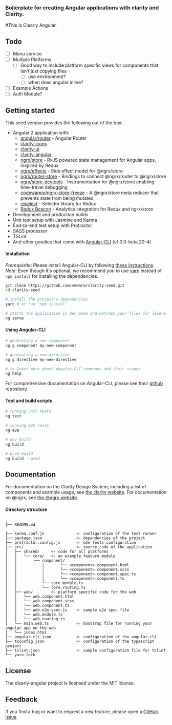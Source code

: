 ### Boilerplate for creating Angular applications with clarity and Clarity.

#This is Clearly Angular.


Todo
----------------------------------
- [ ] Menu service
- [ ] Multiple Platforms
    - [ ] Good way to include platform specific views for components that isn't just copying files
        - [ ] use environment?
        - [ ] when does angular inline?
- [ ] Example Actions
- [ ] Auth Module?

Getting started
----------------------------------
This seed version provides the following out of the box:

- Angular 2 application with:
    - [angular/router](https://github.com/angular/angular) - Angular Router
    - [clarity-icons](https://www.npmjs.com/package/clarity-icons)
    - [clarity-ui](https://www.npmjs.com/package/clarity-ui)
    - [clarity-angular](https://www.npmjs.com/package/clarity-angular)
    - [ngrx/store](https://github.com/ngrx/store) - RxJS powered state management for Angular apps, inspired by Redux
    - [ngrx/effects](https://github.com/ngrx/effects) - Side effect model for @ngrx/store
    - [ngrx/router-store](https://github.com/ngrx/router-store) - Bindings to connect @ngrx/router to @ngrx/store
    - [ngrx/store-devtools](https://github.com/ngrx/store-devtools) - Instrumentation for @ngrx/store enabling time-travel debugging
    - [codewareio/ngrx-store-freeze](https://github.com/codewareio/ngrx-store-freeze) - A @ngrx/store meta reducer that prevents state from being mutated
    - [reselect](https://github.com/reactjs/reselect) - Selector library for Redux
    - [Redux Beacon](https://github.com/rangle/redux-beacon) - Analytics integration for Redux and ngrx/store
- Development and production builds
- Unit test setup with Jasmine and Karma
- End-to-end test setup with Protractor
- SASS processor
- TSLint
- And other goodies that come with [Angular-CLI](https://github.com/angular/angular-cli#generating-and-serving-an-angular2-project-via-a-development-server) (v1.0.0-beta.20-4)

#### Installation
*Prerequisite*: Please install Angular-CLI by following [these instructions](https://github.com/angular/angular-cli#installation).
*Note*: Even though it's optional, we recommend you to use [yarn](https://yarnpkg.com/) instead of `npm install` for installing the dependencies.

```bash
git clone https://github.com/vmware/clarity-seed.git
cd clarity-seed

# install the project's dependencies
yarn # or run "npm install"

# starts the application in dev mode and watches your files for livereload
ng serve
```

#### Using Angular-CLI
```bash
# generating a new component
ng g component my-new-component

# generating a new directive
ng g directive my-new-directive

# to learn more about Angular-CLI commands and their usages
ng help
```

For comprehensive documentation on Angular-CLI, please see their [github repository](https://github.com/angular/angular-cli).

#### Test and build scripts

```bash
# running unit tests
ng test

# running e2e tests
ng e2e

# dev build
ng build

# prod build
ng build --prod
```

## Documentation

For documentation on the Clarity Design System, including a list of components and example usage, see [the clarity website](https://vmware.github.io/clarity).
For documentation on @ngrx, see [the @ngrx website](http://ngrx.github.io/).


#### Directory structure
```
.
├── README.md

├── karma.conf.js              <- configuration of the test runner
├── package.json               <- dependencies of the project
├── protractor.config.js       <- e2e tests configuration
├── src/                       <- source code of the application
│   ├── shared/     <- code for all platforms
│   │   └── core/   <- an example feature module
│   │       └── component/
│   │           │       └── <component>.component.html
│   │           │       └── <component>.component.scss
│   │           │       └── <component>.component.spec.ts
│   │           │       └── <component>.component.ts
│   │           └── core.module.ts
│   │           └── core.routing.ts
│   ├── web/        <- platform specific code for the web
│   │   └── web.component.html
│   │   └── web.component.scss
│   │   └── web.component.ts
│   │   └── web.e2e-spec.js    <- sample e2e spec file
│   │   └── web.module.ts
│   │   └── web.routing.ts
│   └── main.web.ts            <- boostrap file for running your angular app on the web
│   └── index.html
├── angular-cli.json           <- configuration of the angular-cli
├── tsconfig.json              <- configuration of the typescript project
├── tslint.json                <- sample configuration file for tslint
└── yarn.lock
```

## License

The clearly-angular project is licensed under the MIT license.

## Feedback

If you find a bug or want to request a new feature, please open a [GitHub issue](https://github.com/d3dc/clearly-angular/issues).
